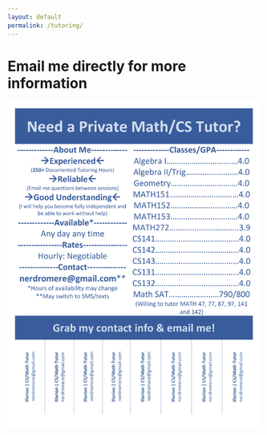 ```yaml
---
layout: default
permalink: /tutoring/
---
```


<h1>Email me directly for more information</h1>

![Flyer](/tear-off-flyer-1.png)
